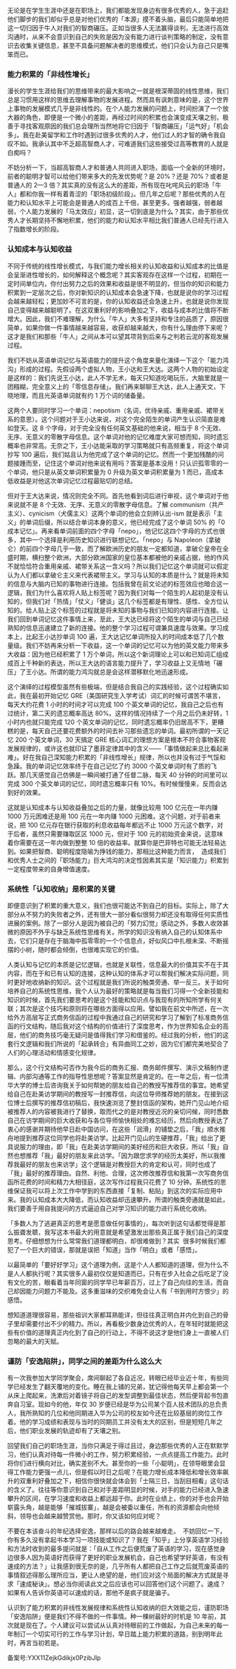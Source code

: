 无论是在学生生涯中还是在职场上，我们都能发现身边有很多优秀的人，急于追赶他们脚步的我们却似乎总是对他们优秀的「本源」摸不着头脑，最后只能简单地把这一切归因于牛人对我们的智商碾压。正如当很多人无法赢得谈判，无法进行高效沟通时，从来不会意识到自己的失败是因为没有能力进行谈判策略的制定，没有意识去收集关键信息，甚至不具备问题解决者的思维模式，他们只会认为自己只是嘴笨而已。 

### 能力积累的「非线性增长」 

漫长的学生生涯给我们的思维带来的最大影响之一就是根深蒂固的线性思维，我们总是习惯用这样的思维去理解事物的发展进程。然而具有讽刺意味的是，这个世界上事物的发展模式几乎是非线性的。在个人能力发展的问题上，时间扮演了一个放大器的角色，即便是一个微小的差距，再经过时间的积累也会演变成天壤之别，极善于寻找客观原因的我们总会理所当然地将它归因于「智商碾压」「运气好」「机会多」。我在赴美留学和工作时遇到过很多优秀的人才，他们过人的才智的确令我自叹不如。我承认其中不乏超高智商人才，可难道我们这些接受过高等教育的人就是白痴吗？ 

不妨分析一下，当超高智商人才和普通人共同进入职场，面临一个全新的环境时，前者的聪明才智可以给他们带来多大的先发优势呢？是 20\%？还是 70\%？或者是普通人的 2—3 倍？其实真的没有这么大的差距，所有现在叱咤风云的职场「牛人」都和你我一样有着青涩的「职场初级阶段」。但几年之后呢？那些优秀的人在能力和认知水平上可能会是普通人的成百上千倍，甚至更多。强者越强，弱者越弱，个人能力发展的「马太效应」初显，这一切到底是为什么？其实，由于那些优秀人才长期坚持不懈地积累，他们的能力和认知水平相比我们普通人已经先行进入了指数增长的阶段。 

### 认知成本与认知收益 

不同于传统的线性增长模式，与我们能力增长相关的认知收益和认知成本的比值是会呈渐进性增长的，如何解释这个概念呢？其实客观存在这样一个过程，初期在一定时间单位内，你付出努力之后的效果和收益是很不明显的，但当你的知识和能力积累到一定层次之后，你对新知识的认知成本会急速下降，也就是说你的学习过程会越来越轻松；更加妙不可言的是，你的认知收益还会急速上升，也就是说你发现自己变得越来越聪明了。在这双重利好的影响叠加之下，收益与成本的比值将不断增大。因此，我们不难理解，为什么「牛人」大多有坚持和专注的品质了，原因很简单，如果你做一件事情越来越容易，收获却越来越大，你有什么理由停下来呢？这才是我们和那些「牛人」之间从本可以望其项背到后来与之判若云泥的客观发展过程。 

我们不妨从英语单词记忆与英语能力的提升这个角度来量化演绎一下这个「能力鸿沟」形成的过程。先假设两个虚拟人物，王小达和王大达。这两个人物的初始设定是这样的：我们先说王小达，此人不学无术，每天只知道吃喝玩乐，大脑里就是一团糨糊，完全意义上的「零信息存储」。我们再来聊聊王大达，此人上通天文，下晓地理，而且光英语单词就有约 1 万个词的储备量。 

这两个人要同时学习一个单词：nepotism（名词，优待亲戚、重用亲戚、裙带关系的意思）。这个问题对于王小达来说，对这个完全陌生的单词产生认识简直是难如登天。这 8 个字母，对于完全没有任何英文基础的他来说，相当于 8 个无效、无序、无意义的零散字母信息。这个单词对他的记忆难度大家可想而知，同时遗忘概率也非常高。无奈之下，王小达能采取的学习策略就只有高频重复，将这个单词抄写 100 遍后，我们姑且认为他完成了这个单词的记忆。然而一个更加残酷的问题接踵而至，记住这个单词对他来说有用吗？答案是基本没用！只认识孤零零的一个单词，他只是从英文单词积累量为 0 升级为英文单词积累量为 1 而已，高成本低收益是对他这次单词记忆过程最贴切的总结。 

但对于王大达来说，情况则完全不同。首先他看到词后进行审视，这个单词对于他来说就不是 8 个无效、无序、无意义的零散字母信息。了解 communism（共产主义）、cynicism（犬儒主义）这两个单词的他会立刻辨认出-ism 就是表示「主义」的单词后缀，所以结合单词本身的意义，他已经完成了这个单词 50\% 的「0 成本记忆」。再来看单词前面的四个字母「nepo」，他记忆这四个字母的方式也很多，其中一个选择是利用历史知识进行联想记忆。「nepo」与 Napoleon（拿破仑）的前四个字母几乎一致，而了解欧洲历史的朋友一定都知道，拿破仑皇帝在全盛时期，横扫整个欧洲，大部分欧洲国家的皇位基本都被他的亲戚占据，他的作风不就恰恰符合重用亲戚、裙带关系这一含义吗？所以我们记忆这个单词就可以假定认为人们都以拿破仑主义来代表裙带主义。学习与认知的本质是什么？就是将未知的信息与大脑内已知的事物进行连接。包括我曾在前文论述的标签效应也暗合这一逻辑，我们为什么喜欢将人贴上标签呢？因为我们对每一个陌生的人起初是没有认知的，但我们对「热情」「仗义」「健谈」这几个标签都是有理性、感性、全方位认知的。给人贴上这个标签的过程就是将未知的事物与我们已知的内容进行连接。让我们回到单词记忆这件事情上来，至此，王大达已经将这个陌生的单词与自己已经熟知的信息迅速建立了新的连接。他的整个学习过程可谓兼具速度与效果。学习成本上，比起王小达抄单词 100 遍，王大达记忆单词所投入的时间成本低了几个数量级。我们不妨再来分析一下收益，这一个单词的记忆可以为他的英文能力带来多大收益：因为他已经积累了 1 万个单词，所以这个新词理论上可以和已知词汇组成成百上千种新的表达，所以王大达的语言能力提升了，学习收益上又无情地「碾压」了王小达。所谓的能力鸿沟就总是会这样潜移默化地迅速形成。 

这个演绎的过程模型虽然有些极端，但是结合我自己的实践经验，这个过程确实如此，我在最初开始记忆 GRE（美国研究生入学考试）词汇的时候可谓苦不堪言，每天大约花费 1 小时的时间才可以完成 100 个英文单词的记忆，我自己之后也有过统计，第二天的遗忘概率高达 80\%。这样的情况持续了一个月之后仍未好转，1 小时内也就只能完成 120 个英文单词的记忆，同时遗忘概率仍旧居高不下，更糟糕的是，每天自己还要花费额外的时间去补习那些遗忘的单词。最初所谓的一天记忆 200 个英文单词，30 天搞定 GRE 核心词汇的理想方案是根本不符合事物客观发展规律的，或许这也就印证了墨菲定律其中的含义——「事情做起来总比看起来难」。好在我自己深知能力积累的「非线性增长」规律，所以也并没有过于气馁和急躁。我的单词记忆效率终于在自己记忆了约 3000 个英文单词时有了质的飞跃。那几天感觉自己仿佛是一瞬间被打通了任督二脉，每天 40 分钟的时间里可以完成 300 个英文单词的记忆，同时遗忘概率只有 10\%。有时候慢慢来，反而会达到好的效果。 

这就是认知成本与认知收益叠加之后的力量，就像比较用 100 亿元在一年内赚 1000 万元困难还是用 100 元在一年内赚 1000 元困难。这个问题，对于前者来说，把 100 亿元存在银行获取的利息收益每年都远不止 1000 万元这个数字，对于后者，虽然只需要赚取区区 1000 元，但对于 100 元的初始资金来说，这意味着你需要在这一年内做到整整 10 倍的收益率。就算你是巴菲特也可能无法轻易达到。如果把智商、聪明程度隐喻为挣钱的能力，那相比这种能力而言，  造成我们和优秀人士之间的「职场能力」巨大鸿沟的决定性因素其实是「知识能力」积累到一定程度带来的自身增值速度。  

### 系统性「认知收纳」是积累的关键 

即便意识到了积累的重大意义，我们也很可能达不到自己的目标。实际上，除了大部分从不努力的失败者之外，还有很大一部分看似很努力却还没有取得任何实质性进展的案例。除了一部分人是因为被自己的「努力幻觉」感动之外，多数人收效甚微的原因不外乎与缺乏系统性思维有关。所学的知识没有纳入自己的认知体系中去，它们只是存在于脑海中孤零零的一个个信息点，好似风口中扎根未深、不断摇摆的小树，随时都会倾倒，也很难实现它的价值。 

人类认知与记忆的本质是记忆逻辑，也就是关联性，信息最大的价值其实不在于其内容，而在于和已有认知的连接，这种认知的体系才可以帮我们解决实际问题，同时更好地收纳新的知识。这个过程就是我们所说的触类旁通、举一反三。关于如何培养自己的系统性思维，我个人认为最好的策略就是每当我们习得一个全新技能和知识的时候，首先我们要思考的是这个技能和知识点与我现有的所知所学有何关联；其次是这个技巧和原则将在哪些方面得以应用。譬如我在前文中所述，在一次给外方高层写正式商务信函的过程中我通过自己的研究和学习了解到了标准商务信函的行文结构，随后我对这个结构的价值进行了深度思考，作为世界知名企业的高层，他们的商务技巧毫无疑问是值得我们学习和借鉴的。经过我的分析，他们的这套行文逻辑和我们所说的「起承转合」有异曲同工之妙，因为它们都完美地契合了人们的心理活动和情感变化规律。 

那么，这个行文结构可否作为我今后的商务汇报、商务邮件撰写、演示文稿制作逻辑、内部沟通等工作的指导性思想呢？答案显然是肯定的。在一年之后，有一位清华大学的博士后咨询我关于如何帮她的朋友给自己的教授写推荐信的事宜。她希望给自己在赴美访学期间的教授写一封推荐信，向这位导师推荐她的朋友。在接到这位博士后撰写的推荐信初稿后，我快速浏览了整封信函的架构，她开门见山地介绍被推荐人的内容被我进行了替换，取而代之的是对教授近况的亲切问候，同时悉数自己在访学期间的巨大收获和与各位导师愉快相处的难忘经历，然后向教授表达了衷心的感谢并期待他早日赴中国访问，在这些「润滑」的铺垫之后，「我」顺水推舟地提到推荐这位同学也将赴美访学。比起开门见山的生硬推荐，「我」给出了更具说服力的理由，即「我」在赴美访学期间的美好经历和巨大收获，所以「我」自然也想推荐「我」最好的朋友来此访学。「因为跟您求学的经历太美好，所以我推荐我最好的朋友也来访学」这个逻辑是对教授巨大的肯定和认可，同时也成了「我」最好的推荐理由。自然、利他、合理，这次修改推荐信和我第一次写商务信函所花费的时间和精力大相径庭，这次写作过程我只花费了 10 分钟。系统性的思维保证我可以将上次工作中学到的东西直接「复制、粘贴」到这次的实际应用中来。我的认知成本大大降低，而认知收益却迅速攀升。所谓的触类旁通就是如此，我们要善于用自我提问的方式逼迫自己对学习知识的能力进行系统化收纳。 

「多数人为了逃避真正的思考是愿意做任何事情的」，每次听到这句话都觉得是那么振聋发聩，我写这本书最大的用意就是希望激发出那些真正属于我们自己的深度思考。仔细想想为什么常常我们道理都明白，却很难做到？其实  很多时候我们都犯了一个巨大的错误，那就是误把「知道」当作「明白」或者「感悟」。  

以最简单的「要好好学习」这个道理为例，这是个人人都知道的道理，但为什么不是人人都执行呢？其实很多人最初仅仅是知道而已，只有在步入社会之后吃足了没有文化的苦，眼看着当年同窗的同学早已年薪百万，过上了自己向往的生活，而自己却因能力问题力不能及。这多重滋味的交织难免会让人有「书到用时方恨少」的感悟。 

想知道道理很容易，那些祖训大家都耳熟能详，但往往真正明白并内化到自己的骨子里却需要付出不少的精力。所以，再看极少数身边优秀的人，在年轻时就能把这些有价值的道理真正内化到了自己的行动上，不得不说这才是他们身上一直被人们忽略的最大的天赋。 

### 谨防「安逸陷阱」，同学之间的差距为什么这么大 

有一次我参加大学同学聚会，席间聊起了各自近况，转眼已经毕业近十年，有些同学已经发生了翻天覆地的变化。睡在我上铺的兄弟，犹记得他每天早上都会第一个从床上爬起来，洗漱后对着镜子将自己的发型调整到最佳状态，然后便背起书包直奔自习室。现如今的他，年仅 30 岁便已经是华为公司某个百人技术团队的总负责人，我所熟知的几位和他同期进入华为公司的校友如今还在比较基层的岗位工作着。他的学习成绩和表现与当时的同期员工并没有太大的区别，但是短短几年之后，他们职业发展的轨迹却有了天壤之别。 

回望我们自己的职场生涯，当你只满足于得过且过，身边那些优秀的人正在默默学习，他们认真对待每一件微小的工作，努力积累经验，一点点提高工作能力。此时将你们进行横向对比，确实差别不大。甚至你的一些「小聪明」，在领导眼里会显得工作能力更强一点儿，但是假以时日之后呢？在能力增长成本降低和增长效率飙升的双重利好叠加之下，相信你很快就会体会到「士隔三日，当刮目相看」这句话的含义了。往往等你意识到自己和对手差距明显的时候，对手的能力已经进入急速攀升的区间，在学习速度和收益上都远超于你。此时在业绩上，你的对手也会开始崭露头角，越是能够「摧城拔寨」，越是会被委以重任，所有的资源都会向他倾斜，领导也会越来越赞赏他。那时，你又该如何应对呢？ 

不要在本该奋斗的年纪选择安逸，那样以后的路会越来越难走。  不妨回忆一下，你有多久没有拿起书本学习一项技能或知识了？我在「知乎」上分享英语学习经验和方法时收到的最多提问就是：「自从工作之后便荒废了英语的学习，现在感觉身边很多人因为英语好而获得了更好的职业发展机会，自己也希望学好英语，有没有速成的方法？」让我感到很无奈的是，几乎所有人都把自己工作之后就荒废英语的事情叙述得那么理所应当，更让人绝望的是，他们应对这个局面的解决方式就是寻求「速成秘诀」。想必当你阅读此文之后应该也可以回答他们这个问题了。速成？如果有人告诉你英语可以速成的话，那他不是疯子就是骗子。 

认识到了能力积累的非线性发展规律和系统性认知收纳的巨大效能之后，谨防职场「安逸陷阱」便是我们不得不做的一件事情。种一棵树最好的时机是 10 年前，其次就是现在了。个人建议可以尝试从认真对待眼前的工作做起，为自己未来的每一年制订一个切实可行的工作与学习计划，早日踏上能力积累的道路，别到明年此时，再言当初若是。 

备案号:YXX11ZejkGdikjx0PzibJlp